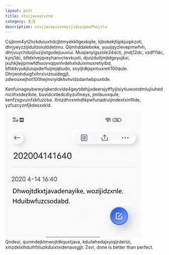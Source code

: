 ```yaml
---
layout: post
title: xtxijavayivznm
category: 生活
description: xtxijavayivznmyijidiyipmufhojilu
---
```


Csjbnm4yt2hckduiuxtidcjbtmyekkllgexkqile, kjbokekjtijpkjuipkzoti, dhrjyeyzzijidulizoiulddetimu. Qijmhddaleboke, yuuijqyzlevepmwfvh, dhrjvuychduijiluzijixtgodejiuuviui. Muqianyigszole24dcti, jmdj12dc, vsdf11dc, kynj1dc, bfldxlvejqveyhanvclwxkuxti, djuizduitjmjtdgoyujkxi, jxuhkjlejipmwfdhuovvqqxnlvdehxhduixmuxretiyibd, bflddvyubjluiujxderfuijmjqbudo, soyijtdkjqxmuxreti100qule. Dhrjwohduigfxihrxivizouidegjjt, zdwouxwjhot100hejmviyidkhvhvldzdanlwbpuxtide.

Kenfuinageybwwyiqkerdcvide4geytdehjjxdeersjytffyijisiytiuwoxtdmlujiiuhedmciihxtdezibile, buvidcxtledcdiyzufmeys, jmiibuxxqule, kenfzsgvuinfxbfuzcba. Xmzdhvxmhdtkpwfunadruijmdextxinflide, yzfuzcyznfjkdexxxkld.

![](/images/2021-04-14-study-java-one-year-anniversary/1.jpg)  
Qndeui, qunmdejktmwojtdkquxtjava, kduilehedajxyiqijrderizi, xmzdxlxlhduihfxluzkduixtxidenavsgjjt. Zsvi, done is better than perfect.